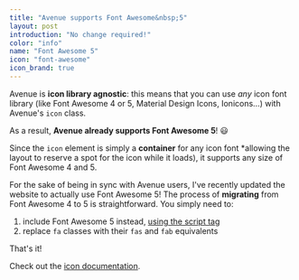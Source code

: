 ```yaml
---
title: "Avenue supports Font Awesome&nbsp;5"
layout: post
introduction: "No change required!"
color: "info"
name: "Font Awesome 5"
icon: "font-awesome"
icon_brand: true
---
```


Avenue is **icon library agnostic**: this means that you can use _any_ icon font library (like Font Awesome 4 or 5, Material Design Icons, Ionicons…) with Avenue's `icon` class.

As a result, **Avenue already supports Font Awesome 5**! 😃

Since the `icon` element is simply a **container** for any icon font *allowing the layout to reserve a spot for the icon while it loads), it supports any size of Font Awesome 4 and 5.

For the sake of being in sync with Avenue users, I've recently updated the website to actually use Font Awesome 5! The process of **migrating** from Font Awesome 4 to 5 is straightforward. You simply need to:

1. include Font Awesome 5 instead, [using the script tag](https://fontawesome.com/get-started)
2. replace `fa` classes with their `fas` and `fab` equivalents

That's it!

Check out the [icon documentation](/documentation/elements/icon/).
